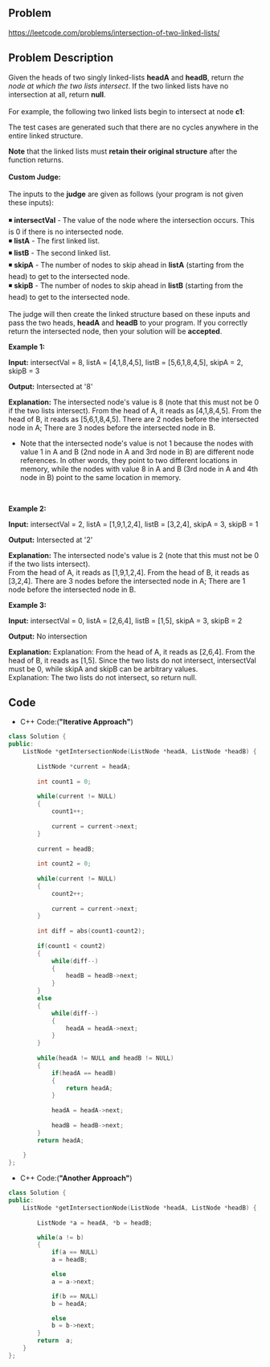 ## Problem

https://leetcode.com/problems/intersection-of-two-linked-lists/

## Problem Description

Given the heads of two singly linked-lists **headA** and **headB**, return *the node at which the two lists intersect*. If the two linked lists have no intersection at all, return **null**.
<br><br>
For example, the following two linked lists begin to intersect at node **c1**:

The test cases are generated such that there are no cycles anywhere in the entire linked structure.

**Note** that the linked lists must **retain their original structure** after the function returns.
<br><br>
**Custom Judge:**<br><br>
The inputs to the **judge** are given as follows (your program is not given these inputs):<br><br>
◾ **intersectVal** - The value of the node where the intersection occurs. This is 0 if there is no intersected node.<br>
◾ **listA** - The first linked list.<br>
◾ **listB** - The second linked list.<br>
◾ **skipA** - The number of nodes to skip ahead in **listA** (starting from the head) to get to the intersected node.<br>
◾ **skipB** - The number of nodes to skip ahead in **listB** (starting from the head) to get to the intersected node.<br>
<br>
The judge will then create the linked structure based on these inputs and pass the two heads, **headA** and **headB** to your program. If you correctly return the intersected node, then your solution will be **accepted**.

**Example 1:**

**Input:** intersectVal = 8, listA = [4,1,8,4,5], listB = [5,6,1,8,4,5], skipA = 2, skipB = 3  

**Output:** Intersected at '8'  

**Explanation:** The intersected node's value is 8 (note that this must not be 0 if the two lists intersect).
From the head of A, it reads as [4,1,8,4,5]. From the head of B, it reads as [5,6,1,8,4,5]. There are 2 nodes before the intersected node in A; There are 3 nodes before the intersected node in B.
- Note that the intersected node's value is not 1 because the nodes with value 1 in A and B (2nd node in A and 3rd node in B) are different node references. In other words, they point to two different locations in memory, while the nodes with value 8 in A and B (3rd node in A and 4th node in B) point to the same location in memory.
<br>

**Example 2:**

**Input:** intersectVal = 2, listA = [1,9,1,2,4], listB = [3,2,4], skipA = 3, skipB = 1  

**Output:** Intersected at '2'  

**Explanation:** The intersected node's value is 2 (note that this must not be 0 if the two lists intersect).<br>
From the head of A, it reads as [1,9,1,2,4]. From the head of B, it reads as [3,2,4]. There are 3 nodes before the intersected node in A; There are 1 node before the intersected node in B.
<br>

**Example 3:**

**Input:** intersectVal = 0, listA = [2,6,4], listB = [1,5], skipA = 3, skipB = 2  

**Output:** No intersection

**Explanation:** Explanation: From the head of A, it reads as [2,6,4]. From the head of B, it reads as [1,5]. Since the two lists do not intersect, intersectVal must be 0, while skipA and skipB can be arbitrary values.<br>
Explanation: The two lists do not intersect, so return null.

## Code

- C++ Code:(**"Iterative Approach"**)

```cpp
class Solution {
public:
    ListNode *getIntersectionNode(ListNode *headA, ListNode *headB) {
        
        ListNode *current = headA;
        
        int count1 = 0;
        
        while(current != NULL)
        {
            count1++;
            
            current = current->next;
        }
        
        current = headB;
        
        int count2 = 0;
        
        while(current != NULL)
        {
            count2++;
            
            current = current->next;
        }
        
        int diff = abs(count1-count2);
        
        if(count1 < count2)
        {
            while(diff--)
            {
                headB = headB->next;
            }
        }
        else
        {
            while(diff--)
            {
                headA = headA->next;
            }
        }
        
        while(headA != NULL and headB != NULL)
        {
            if(headA == headB)
            {
                return headA;
            }
            
            headA = headA->next;
                
            headB = headB->next;
        }
        return headA;
        
    }
};
```

- C++ Code:(**"Another Approach"**)

```cpp
class Solution {
public:
    ListNode *getIntersectionNode(ListNode *headA, ListNode *headB) {
        
        ListNode *a = headA, *b = headB;

        while(a != b)
        {
            if(a == NULL)
            a = headB;

            else
            a = a->next;

            if(b == NULL)
            b = headA;

            else
            b = b->next;
        }
        return  a;
    }
};
```
